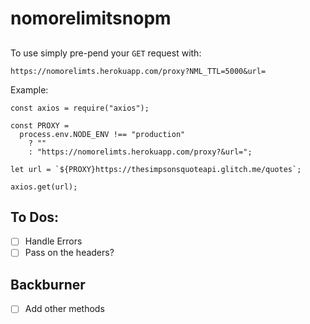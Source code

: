 # nomorelimitsnopm

##

To use simply pre-pend your `GET` request with:

```
https://nomorelimts.herokuapp.com/proxy?NML_TTL=5000&url=
```

Example:

```
const axios = require("axios");

const PROXY =
  process.env.NODE_ENV !== "production"
    ? ""
    : "https://nomorelimts.herokuapp.com/proxy?&url=";

let url = `${PROXY}https://thesimpsonsquoteapi.glitch.me/quotes`;

axios.get(url);
```

## To Dos:

- [ ] Handle Errors
- [ ] Pass on the headers?

## Backburner

- [ ] Add other methods
